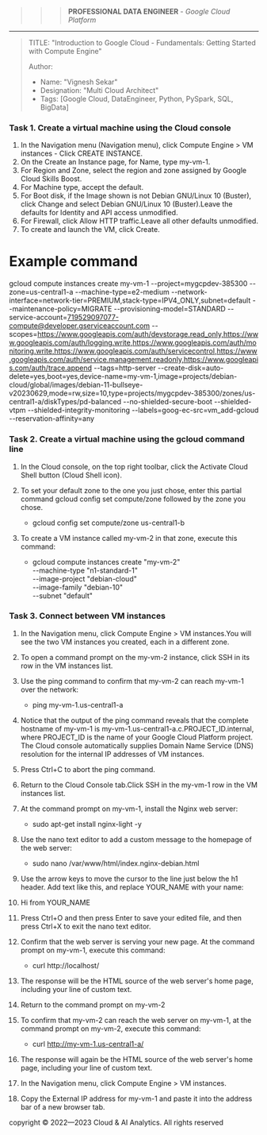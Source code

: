 >>> **PROFESSIONAL DATA ENGINEER** - *Google Cloud Platform*
------------------------

> TITLE: "Introduction to Google Cloud - Fundamentals: Getting Started with Compute Engine"
> 
> Author:
  >- Name: "Vignesh Sekar"
  >- Designation: "Multi Cloud Architect"
  >- Tags: [Google Cloud, DataEngineer, Python, PySpark, SQL, BigData]


### Task 1. Create a virtual machine using the Cloud console

1. In the Navigation menu (Navigation menu), click Compute Engine > VM instances - Click CREATE INSTANCE.
2. On the Create an Instance page, for Name, type my-vm-1.
3. For Region and Zone, select the region and zone assigned by Google Cloud Skills Boost.
4. For Machine type, accept the default.
5. For Boot disk, if the Image shown is not Debian GNU/Linux 10 (Buster), click Change and select Debian GNU/Linux 10 (Buster).Leave the defaults for Identity and API access unmodified.
6. For Firewall, click Allow HTTP traffic.Leave all other defaults unmodified.
7. To create and launch the VM, click Create.

# Example command
gcloud compute instances create my-vm-1 --project=mygcpdev-385300 --zone=us-central1-a --machine-type=e2-medium --network-interface=network-tier=PREMIUM,stack-type=IPV4_ONLY,subnet=default --maintenance-policy=MIGRATE --provisioning-model=STANDARD --service-account=719529097077-compute@developer.gserviceaccount.com --scopes=https://www.googleapis.com/auth/devstorage.read_only,https://www.googleapis.com/auth/logging.write,https://www.googleapis.com/auth/monitoring.write,https://www.googleapis.com/auth/servicecontrol,https://www.googleapis.com/auth/service.management.readonly,https://www.googleapis.com/auth/trace.append --tags=http-server --create-disk=auto-delete=yes,boot=yes,device-name=my-vm-1,image=projects/debian-cloud/global/images/debian-11-bullseye-v20230629,mode=rw,size=10,type=projects/mygcpdev-385300/zones/us-central1-a/diskTypes/pd-balanced --no-shielded-secure-boot --shielded-vtpm --shielded-integrity-monitoring --labels=goog-ec-src=vm_add-gcloud --reservation-affinity=any


### Task 2. Create a virtual machine using the gcloud command line

1. In the Cloud console, on the top right toolbar, click the Activate Cloud Shell button (Cloud Shell icon).
2. To set your default zone to the one you just chose, enter this partial command gcloud config set compute/zone followed by the zone you chose.

    - gcloud config set compute/zone us-central1-b

3. To create a VM instance called my-vm-2 in that zone, execute this command:

    - gcloud compute instances create "my-vm-2" \
          --machine-type "n1-standard-1" \
          --image-project "debian-cloud" \
          --image-family "debian-10" \
          --subnet "default"

### Task 3. Connect between VM instances

1. In the Navigation menu, click Compute Engine > VM instances.You will see the two VM instances you created, each in a different zone.
2. To open a command prompt on the my-vm-2 instance, click SSH in its row in the VM instances list.
3. Use the ping command to confirm that my-vm-2 can reach my-vm-1 over the network:

    - ping my-vm-1.us-central1-a

4. Notice that the output of the ping command reveals that the complete hostname of my-vm-1 is my-vm-1.us-central1-a.c.PROJECT_ID.internal, where PROJECT_ID is the name of your Google Cloud Platform project. The Cloud console automatically supplies Domain Name Service (DNS) resolution for the internal IP addresses of VM instances.
5. Press Ctrl+C to abort the ping command.
6. Return to the Cloud Console tab.Click SSH in the my-vm-1 row in the VM instances list.
7. At the command prompt on my-vm-1, install the Nginx web server:

    - sudo apt-get install nginx-light -y

8. Use the nano text editor to add a custom message to the homepage of the web server:

    - sudo nano /var/www/html/index.nginx-debian.html

9. Use the arrow keys to move the cursor to the line just below the h1 header. Add text like this, and replace YOUR_NAME with your name:
10. Hi from YOUR_NAME
11. Press Ctrl+O and then press Enter to save your edited file, and then press Ctrl+X to exit the nano text editor.
12. Confirm that the web server is serving your new page. At the command prompt on my-vm-1, execute this command:

    - curl http://localhost/

13. The response will be the HTML source of the web server's home page, including your line of custom text.
14. Return to the command prompt on my-vm-2
15. To confirm that my-vm-2 can reach the web server on my-vm-1, at the command prompt on my-vm-2, execute this command:

    - curl http://my-vm-1.us-central1-a/

16. The response will again be the HTML source of the web server's home page, including your line of custom text.
17. In the Navigation menu, click Compute Engine > VM instances.
18. Copy the External IP address for my-vm-1 and paste it into the address bar of a new browser tab.


<div class="footer">
              copyright © 2022—2023 Cloud & AI Analytics. 
                                      All rights reserved
          </div>
